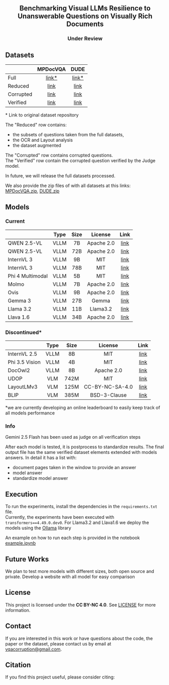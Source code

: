 <div align="center">
  
## Benchmarking Visual LLMs Resilience to Unanswerable Questions on Visually Rich Documents

### Under Review
</div>
<!-- A comprehensive evaluation system for testing Visual Large Language Models' (VLLMs) robustness against corrupted questions in document understanding tasks. The framework introduces systematic corruptions at NLP, document element, and layout levels, while providing tools for corruption generation, unanswerability verification, and performance assessment. Validated through experiments on 2 benchmarks with 12 VLLMs, it offers specialized metrics for measuring No Answer precision, document element impact, and answer correlations. The project specifically addresses challenges in multi-page document processing, including handling of multimodal elements and varied layouts. -->

## Datasets

|                   | MPDocVQA | DUDE |
|-------------------|:--------:|:----:|
| Full              | [link*](https://rrc.cvc.uab.es/?ch=17&com=downloads) | [link*](https://rrc.cvc.uab.es/?ch=23&com=downloads) |
| Reduced           | [link](https://drive.google.com/drive/folders/1-SZzvuMJarRDi4rTz6svkVP8MsWTCejO?usp=drive_link) | [link](https://drive.google.com/drive/folders/1URFqchC37AoGMkl0HQP22oAeqM-lV2ns?usp=drive_link) |
| Corrupted         | [link](https://drive.google.com/drive/folders/1bMjgHAiBJTwDAZu589abNCaMTWKIOXtq?usp=drive_link) | [link](https://drive.google.com/drive/folders/11Yd9l1J-f0FB-E8S5ZTPrSse3Vjie_wl?usp=drive_link) |
| Verified          | [link](https://drive.google.com/drive/folders/1fcwycWWO2D9hRjrididVcSXoy6GyPac6?usp=drive_link) | [link](https://drive.google.com/drive/folders/12ltYWllJAoEIkJlbZegnWrrYSul9K6Oy?usp=drive_link) |

\* Link to original dataset repository

The "Reduced" row contains:
- the subsets of questions taken from the full datasets,
- the OCR and Layout analysis
- the dataset augmented
  
The "Corrupted" row contains corrupted questions.<br />
The "Verified" row contain the corrupted question verified by the Judge model.

In future, we will release the full datasets processed.

We also provide the zip files of with all datasets at this links: [MPDocVQA.zip](https://drive.google.com/file/d/1Qn4zG_nCnx0sebhTBHKHpFH41-OEsex2/view?usp=drive_link), [DUDE.zip](https://drive.google.com/file/d/1JNIB-a1vvXjWDaDedX8JsdioOVAs1_03/view?usp=drive_link)


## Models
### Current
|                   | Type | Size | License      | Link |
|-------------------|:----:|:----:|:------------:|:----:|
| QWEN 2.5-VL       | VLLM | 7B   | Apache 2.0   |  [link](https://huggingface.co/Qwen/Qwen2.5-VL-7B-Instruct) |
| QWEN 2.5-VL       | VLLM | 72B  | Apache 2.0   |  [link](https://huggingface.co/Qwen/Qwen2.5-VL-72B-Instruct) |
| InternVL 3        | VLLM | 9B   | MIT          |  [link](https://huggingface.co/OpenGVLab/InternVL3-9B) |
| InternVL 3        | VLLM | 78B  | MIT          |  [link](https://huggingface.co/OpenGVLab/InternVL3-78B) |
| Phi 4 Multimodal  | VLLM | 5B   | MIT          |  [link](https://huggingface.co/microsoft/Phi-4-multimodal-instruct) |
| Molmo             | VLLM | 7B   | Apache 2.0   |  [link](https://huggingface.co/allenai/Molmo-7B-D-0924) |
| Ovis              | VLLM | 9B   | Apache 2.0   |  [link](https://huggingface.co/AIDC-AI/Ovis1.6-Gemma2-9B) |
| Gemma 3           | VLLM | 27B  | Gemma        |  [link](https://huggingface.co/google/gemma-3-27b-it) |
| Llama 3.2         | VLLM | 11B  | Llama3.2     |  [link](https://huggingface.co/meta-llama/Llama-3.2-11B-Vision) |
| Llava 1.6         | VLLM | 34B  | Apache 2.0   |  [link](https://huggingface.co/liuhaotian/llava-v1.6-34b) |

### Discontinued*
|                   | Type | Size | License      | Link |
|-------------------|:----:|:----:|:------------:|:----:|
| InternVL 2.5      | VLLM | 8B   | MIT          |  [link](https://huggingface.co/OpenGVLab/InternVL2_5-8B) |
| Phi 3.5 Vision    | VLLM | 4B   | MIT          |  [link](https://huggingface.co/microsoft/Phi-3.5-vision-instruct) |
| DocOwl2           | VLLM | 8B   | Apache 2.0   |  [link](https://huggingface.co/mPLUG/DocOwl2) |
| UDOP              | VLM  | 742M | MIT          |  [link](https://huggingface.co/microsoft/udop-large) |
| LayoutLMv3        | VLM  | 125M | CC-BY-NC-SA-4.0      |  [link](https://huggingface.co/rubentito/layoutlmv3-base-mpdocvqa) |
| BLIP              | VLM  | 385M | BSD-3-Clause |  [link](https://huggingface.co/Salesforce/blip-vqa-base) |

*we are currently developing an online leaderboard to easily keep track of all models performance

### Info
Gemini 2.5 Flash has been used as judge on all verification steps

After each model is tested, it is postprocess to standardize results.
The final output file has the same verified dataset elements extended with models answers.
In detail it has a list with:
-  document pages taken in the window to provide an answer
-  model answer
-  standardize model answer

## Execution

To run the experiments, install the dependencies in the `requirements.txt` file.<br />
Currently, the experiments have been executed with `transformers==4.49.0.dev0`. 
For Llama3.2 and Llava1.6 we deploy the models using the [Ollama](https://ollama.com/) library

An example on how to run each step is provided in the notebook [example.ipynb](example.ipynb)

## Future Works
We plan to test more models with different sizes, both open source and private.
Develop a website with all model for easy comparison

## License
This project is licensed under the **CC BY-NC 4.0**. See [LICENSE](LICENSE) for more information.

## Contact
If you are interested in this work or have questions about the code, the paper or the dataset, please contact us by email at vqacorruption@gmail.com.

## Citation

If you find this project useful, please consider citing:
```bibtex
```
<!--
**vqacorruption/vqacorruption** is a ✨ _special_ ✨ repository because its `README.md` (this file) appears on your GitHub profile.

Here are some ideas to get you started:

- 🔭 I’m currently working on ...
- 🌱 I’m currently learning ...
- 👯 I’m looking to collaborate on ...
- 🤔 I’m looking for help with ...
- 💬 Ask me about ...
- 📫 How to reach me: ...
- 😄 Pronouns: ...
- ⚡ Fun fact: ...
-->
